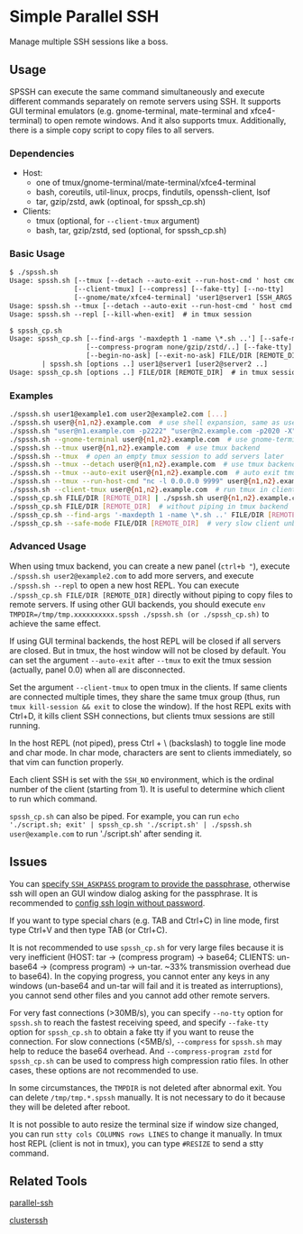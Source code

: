 # Simple Parallel SSH

Manage multiple SSH sessions like a boss.

## Usage

SPSSH can execute the same command simultaneously and execute different commands separately on remote servers using SSH.
It supports GUI terminal emulators (e.g. gnome-terminal, mate-terminal and xfce4-terminal) to open remote windows.
And it also supports tmux.
Additionally, there is a simple copy script to copy files to all servers.

### Dependencies

- Host:
  - one of tmux/gnome-terminal/mate-terminal/xfce4-terminal
  - bash, coreutils, util-linux, procps, findutils, openssh-client, lsof
  - tar, gzip/zstd, awk (optinoal, for spssh\_cp.sh)
- Clients:
  - tmux (optional, for `--client-tmux` argument)
  - bash, tar, gzip/zstd, sed (optional, for spssh\_cp.sh)

### Basic Usage

```txt
$ ./spssh.sh
Usage: spssh.sh [--tmux [--detach --auto-exit --run-host-cmd ' host cmd']]
                [--client-tmux] [--compress] [--fake-tty] [--no-tty]
                [--gnome/mate/xfce4-terminal] 'user1@server1 [SSH_ARGS ..]' ..
Usage: spssh.sh --tmux [--detach --auto-exit --run-host-cmd ' host cmd']
Usage: spssh.sh --repl [--kill-when-exit]  # in tmux session

$ spssh_cp.sh
Usage: spssh_cp.sh [--find-args '-maxdepth 1 -name \*.sh ..'] [--safe-mode]
                   [--compress-program none/gzip/zstd/..] [--fake-tty]
                   [--begin-no-ask] [--exit-no-ask] FILE/DIR [REMOTE_DIR]
        | spssh.sh [options ..] user1@server1 [user2@server2 ..]
Usage: spssh_cp.sh [options ..] FILE/DIR [REMOTE_DIR]  # in tmux session
```

### Examples

```bash
./spssh.sh user1@example1.com user2@example2.com [...]
./spssh.sh user@{n1,n2}.example.com  # use shell expansion, same as user@n1.example.com user@n2.example.com
./spssh.sh "user@n1.example.com -p2222" "user@n2.example.com -p2020 -X"  # add ssh args
./spssh.sh --gnome-terminal user@{n1,n2}.example.com  # use gnome-terminal backend
./spssh.sh --tmux user@{n1,n2}.example.com  # use tmux backend
./spssh.sh --tmux  # open an empty tmux session to add servers later
./spssh.sh --tmux --detach user@{n1,n2}.example.com  # use tmux backend and run in background
./spssh.sh --tmux --auto-exit user@{n1,n2}.example.com  # auto exit tmux when all clients are disconnected
./spssh.sh --tmux --run-host-cmd "nc -l 0.0.0.0 9999" user@{n1,n2}.example.com  # run a host cmd additionally
./spssh.sh --client-tmux user@{n1,n2}.example.com  # run tmux in client
./spssh_cp.sh FILE/DIR [REMOTE_DIR] | ./spssh.sh user@{n1,n2}.example.com  # send FILE/DIR to REMOTE_DIR
./spssh_cp.sh FILE/DIR [REMOTE_DIR]  # without piping in tmux backend
./spssh_cp.sh --find-args '-maxdepth 1 -name \*.sh ..' FILE/DIR [REMOTE_DIR]  # filter file to send
./spssh_cp.sh --safe-mode FILE/DIR [REMOTE_DIR]  # very slow client unbuffered receiving (<500kB/s)
```

### Advanced Usage

When using tmux backend, you can create a new panel (`ctrl+b "`),
execute `./spssh.sh user2@example2.com` to add more servers, and execute `./spssh.sh --repl` to open a new host REPL.
You can execute `./spssh_cp.sh FILE/DIR [REMOTE_DIR]` directly without piping to copy files to remote servers.
If using other GUI backends, you should execute `env TMPDIR=/tmp/tmp.xxxxxxxxxx.spssh ./spssh.sh (or ./spssh_cp.sh)`
to achieve the same effect.

If using GUI terminal backends, the host REPL will be closed if all servers are closed.
But in tmux, the host window will not be closed by default.
You can set the argument `--auto-exit` after `--tmux` to exit the tmux session (actually, panel 0.0)
when all are disconnected.

Set the argument `--client-tmux` to open tmux in the clients.
If same clients are connected multiple times, they share the same tmux group
(thus, run `tmux kill-session && exit` to close the window).
If the host REPL exits with Ctrl+D, it kills client SSH connections, but clients tmux sessions are still running.

In the host REPL (not piped), press Ctrl + \ (backslash) to toggle line mode and char mode.
In char mode, characters are sent to clients immediately, so that vim can function properly.

Each client SSH is set with the `SSH_NO` environment, which is the ordinal number of the client (starting from 1).
It is useful to determine which client to run which command.

`spssh_cp.sh` can also be piped. For example, you can run
`echo './script.sh; exit' | spssh_cp.sh './script.sh' | ./spssh.sh user@example.com`
to run './script.sh' after sending it.

## Issues

You can [specify `SSH_ASKPASS` program to provide the passphrase](https://stackoverflow.com/a/15090479/9543140),
otherwise ssh will open an GUI window dialog asking for the passphrase.
It is recommended to [config ssh login without password](https://askubuntu.com/a/46935).

If you want to type special chars (e.g. TAB and Ctrl+C) in line mode, first type Ctrl+V and then type TAB (or Ctrl+C).

It is not recommended to use `spssh_cp.sh` for very large files because it is very inefficient
(HOST: tar -> (compress program) -> base64; CLIENTS: un-base64 -> (compress program) -> un-tar.
~33% transmission overhead due to base64).
In the copying progress, you cannot enter any keys in any windows
(un-base64 and un-tar will fail and it is treated as interruptions),
you cannot send other files and you cannot add other remote servers.

For very fast connections (>30MB/s),
you can specify `--no-tty` option for `spssh.sh` to reach the fastest receiving speed,
and specify `--fake-tty` option for `spssh_cp.sh` to obtain a fake tty if you want to reuse the connection.
For slow connections (<5MB/s), `--compress` for `spssh.sh` may help to reduce the base64 overhead.
And `--compress-program zstd` for `spssh_cp.sh` can be used to compress high compression ratio files.
In other cases, these options are not recommended to use.

In some circumstances, the `TMPDIR` is not deleted after abnormal exit. You can delete `/tmp/tmp.*.spssh` manually.
It is not necessary to do it because they will be deleted after reboot.

It is not possible to auto resize the terminal size if window size changed,
you can run `stty cols COLUMNS rows LINES` to change it manually.
In tmux host REPL (client is not in tmux), you can type `#RESIZE` to send a stty command.

## Related Tools

[parallel-ssh](https://github.com/ParallelSSH/parallel-ssh)

[clusterssh](https://github.com/duncs/clusterssh)
